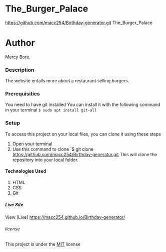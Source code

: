 # The_Burger_Palace
https://github.com/macc254/Birthday-generator.git
The_Burger_Palace
# Author
Mercy Bore.
### Description
The website entails more about a restaurant selling burgers.
### Prerequisities
You need to have git installed
You can install it with the following command in your terminal
`$ sudo apt install git-all`
### Setup
To access this project on your local files, you can clone it using these steps
1. Open your terminal
1. Use this command to clone `$ git clone
https://github.com/macc254/Birthday-generator.git
 This will clone the repository into your local folder.

#### Technologies Used
1. HTML
1. CSS
1. Git
##### Live Site
View [Live]
https://macc254.github.io/Birthday-generator/
###### license
This project is under the  [MIT](license) license

